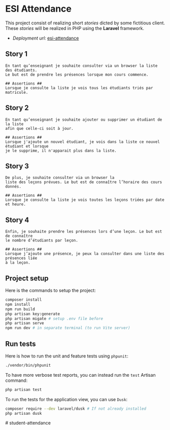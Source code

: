 # ESI Attendance

This project consist of realizing short *stories* dicted by some fictitious client. These *stories*
will be realized in PHP using the **Laravel** framework.

- *Deployment url:* [esi-attendance](https://protected-escarpment-92161.herokuapp.com/)

## Story 1

```
En tant qu’enseignant je souhaite consulter via un browser la liste des étudiants.
Le but est de prendre les présences lorsque mon cours commence.

## Assertions ##
Lorsque je consulte la liste je vois tous les étudiants triés par matricule.
```

## Story 2

```
En tant qu’enseignant je souhaite ajouter ou supprimer un étudiant de la liste
afin que celle-ci soit à jour.

## Assertions ##
Lorsque j'ajoute un nouvel étudiant, je vois dans la liste ce nouvel étudiant et lorsque 
je le supprime, il n'apparait plus dans la liste.
```

## Story 3

```
De plus, je souhaite consulter via un browser la 
liste des leçons prévues. Le but est de connaître l’horaire des cours donnés.

## Assertions ##
Lorsque je consulte la liste je vois toutes les leçons triées par date et heure.
```

## Story 4

```
Enfin, je souhaite prendre les présences lors d’une leçon. Le but est de connaître 
le nombre d’étudiants par leçon.

## Assertions ##
Lorsque j’ajoute une présence, je peux la consulter dans une liste des présences liée
à la leçon.
```

## Project setup

Here is the commands to setup the project:
```bash
composer install
npm install
npm run build
php artisan key:generate
php artisan migate # setup .env file before
php artisan serve
npm run dev # in separate terminal (to run Vite server)
```

## Run tests

Here is how to run the unit and feature tests using `phpunit`:
```bash
./vendor/bin/phpunit
```
To have more verbose test reports, you can instead run the `test` Artisan
command:
```bash
php artisan test
```
To run the tests for the application view, you can use `Dusk`:
```bash
composer require --dev laravel/dusk # If not already installed
php artisan dusk
```

#   s t u d e n t - a t t e n d a n c e  
 